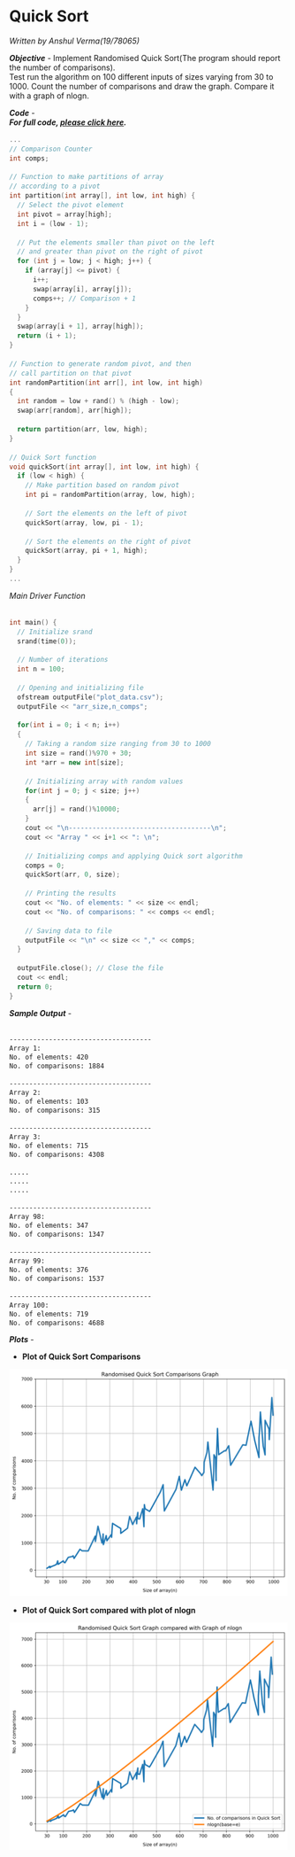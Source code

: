# Quick Sort
*Written by Anshul Verma(19/78065)*
<br />

***Objective*** - Implement Randomised Quick Sort(The program should report the number of comparisons). 
<br />
Test run the algorithm on 100 different inputs of sizes varying
from 30 to 1000. Count the number of comparisons and draw the graph. Compare it with a graph
of nlogn.
<br />

***Code*** -
<br />
***For full code, [please click here](https://github.com/itsanshulverma/algo-lab/blob/main/3_QuickSort/main.cpp).***

```cpp
...
// Comparison Counter
int comps;

// Function to make partitions of array
// according to a pivot
int partition(int array[], int low, int high) {
  // Select the pivot element
  int pivot = array[high];
  int i = (low - 1);

  // Put the elements smaller than pivot on the left 
  // and greater than pivot on the right of pivot
  for (int j = low; j < high; j++) {
    if (array[j] <= pivot) {
      i++;
      swap(array[i], array[j]);
      comps++; // Comparison + 1
    }
  }
  swap(array[i + 1], array[high]);
  return (i + 1);
}

// Function to generate random pivot, and then
// call partition on that pivot
int randomPartition(int arr[], int low, int high)
{
  int random = low + rand() % (high - low);
  swap(arr[random], arr[high]);
 
  return partition(arr, low, high);
}

// Quick Sort function
void quickSort(int array[], int low, int high) {
  if (low < high) {
    // Make partition based on random pivot
    int pi = randomPartition(array, low, high);

    // Sort the elements on the left of pivot
    quickSort(array, low, pi - 1);

    // Sort the elements on the right of pivot
    quickSort(array, pi + 1, high);
  }
}
...
```
*Main Driver Function*
```cpp

int main() {
  // Initialize srand 
  srand(time(0));

  // Number of iterations
  int n = 100;

  // Opening and initializing file
  ofstream outputFile("plot_data.csv");
  outputFile << "arr_size,n_comps";

  for(int i = 0; i < n; i++)
  {
    // Taking a random size ranging from 30 to 1000
    int size = rand()%970 + 30;
    int *arr = new int[size];

    // Initializing array with random values
    for(int j = 0; j < size; j++)
    {
      arr[j] = rand()%10000;
    }
    cout << "\n------------------------------------\n";
    cout << "Array " << i+1 << ": \n";

    // Initializing comps and applying Quick sort algorithm
    comps = 0;
    quickSort(arr, 0, size);

    // Printing the results
    cout << "No. of elements: " << size << endl;
    cout << "No. of comparisons: " << comps << endl;

    // Saving data to file
    outputFile << "\n" << size << "," << comps;
  }

  outputFile.close(); // Close the file
  cout << endl;
  return 0;
}
```

***Sample Output*** -
```

------------------------------------
Array 1:
No. of elements: 420
No. of comparisons: 1884

------------------------------------
Array 2:
No. of elements: 103
No. of comparisons: 315

------------------------------------
Array 3:
No. of elements: 715
No. of comparisons: 4308

.....
.....
.....

------------------------------------
Array 98:
No. of elements: 347
No. of comparisons: 1347

------------------------------------
Array 99:
No. of elements: 376
No. of comparisons: 1537

------------------------------------
Array 100:
No. of elements: 719
No. of comparisons: 4688

```

***Plots*** -

- **Plot of Quick Sort Comparisons**

<img alt="Plot of Heap Sort (Size vs #Comparisons)" src="https://github.com/itsanshulverma/algo-lab/blob/main/3_QuickSort/plot.png" width="720px" />

- **Plot of Quick Sort compared with plot of nlogn**

<img alt="Plot comparison of Heap Sort and nlogn" src="https://github.com/itsanshulverma/algo-lab/blob/main/3_QuickSort/plot_compare_nlogn.png" width="720px" />
